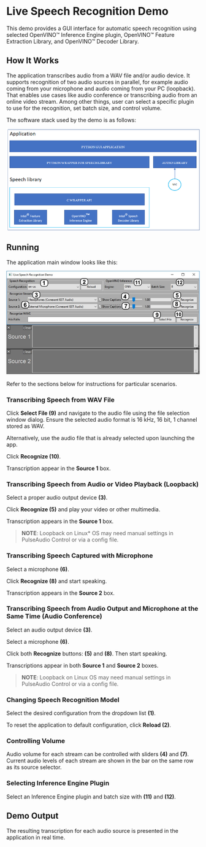 # Live Speech Recognition Demo

This demo provides a GUI interface for automatic speech recognition using selected OpenVINO&trade; Inference Engine plugin, OpenVINO&trade; Feature Extraction Library, and OpenVINO&trade; Decoder Library.

## How It Works

The application transcribes audio from a WAV file and/or audio device. It supports recognition of two audio sources in parallel, for example audio coming from your microphone and audio coming from your PC (loopback). That enables use cases like audio conference or transcribing audio from an online video stream. Among other things, user can select a specific plugin to use for the recognition, set batch size, and control volume.

The software stack used by the demo is as follows:

![](./img/sw_components.png)

## Running

The application main window looks like this:

![](./img/live_speech_recognition_demo_annotated.jpg)

Refer to the sections below for instructions for particular scenarios.

### Transcribing Speech from WAV File

Click **Select File (9)** and navigate to the audio file using the file selection window dialog. Ensure the selected audio format is 16 kHz, 16 bit, 1 channel stored as WAV.

Alternatively, use the audio file that is already selected upon launching the app.

Click **Recognize (10)**.

Transcription appear in the **Source 1** box.

### Transcribing Speech from Audio or Video Playback (Loopback)

Select a proper audio output device **(3)**.

Click **Recognize (5)** and play your video or other multimedia.

Transcription appears in the **Source 1** box.

> **NOTE**: Loopback on Linux\* OS may need manual settings in PulseAudio Control or via a config file.

### Transcribing Speech Captured with Microphone

Select a microphone **(6)**.

Click **Recognize (8)** and start speaking.

Transcription appears in the **Source 2** box.

### Transcribing Speech from Audio Output and Microphone at the Same Time (Audio Conference)

Select an audio output device **(3)**.

Select a microphone **(6)**.

Click both **Recognize** buttons: **(5)** and **(8)**. Then start speaking.

Transcriptions appear in both **Source 1** and **Source 2** boxes.

> **NOTE**: Loopback on Linux OS may need manual settings in PulseAudio Control or via a config file.

### Changing Speech Recognition Model

Select the desired configuration from the dropdown list **(1)**.

To reset the application to default configuration, click **Reload (2)**.

### Controlling Volume

Audio volume for each stream can be controlled with sliders **(4)** and **(7)**.
Current audio levels of each stream are shown in the bar on the same row as its source selector.

### Selecting Inference Engine Plugin

Select an Inference Engine plugin and batch size with **(11)** and **(12)**.

## Demo Output

The resulting transcription for each audio source is presented in the application in real time.
